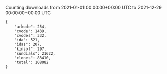 
Counting downloads from 2021-01-01 00:00:00+00:00 UTC to 2021-12-29 00:00:00+00:00 UTC

```
{
    "arkode": 254,
    "cvode": 1439,
    "cvodes": 332,
    "ida": 521,
    "idas": 207,
    "kinsol": 297,
    "sundials": 21622,
    "clones": 83410,
    "total": 108082
}
```
